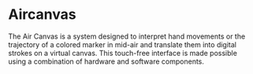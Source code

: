 # Aircanvas
The Air Canvas is a system designed to interpret hand movements or the trajectory of a  colored marker in mid-air and translate them into digital strokes on a virtual canvas. This  touch-free interface is made possible using a combination of hardware and software  components.
